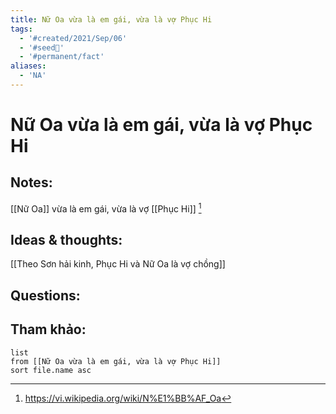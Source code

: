 ```yaml
---
title: Nữ Oa vừa là em gái, vừa là vợ Phục Hi
tags:
  - '#created/2021/Sep/06'
  - '#seed🥜'
  - '#permanent/fact'
aliases:
  - 'NA'
---
```

# Nữ Oa vừa là em gái, vừa là vợ Phục Hi

## Notes:
[[Nữ Oa]] vừa là em gái, vừa là vợ [[Phục Hi]] [^1]

## Ideas & thoughts:
[[Theo Sơn hải kinh, Phục Hi và Nữ Oa là vợ chồng]]

## Questions:


## Tham khảo:
```dataview
list
from [[Nữ Oa vừa là em gái, vừa là vợ Phục Hi]]
sort file.name asc
```
[^1]:https://vi.wikipedia.org/wiki/N%E1%BB%AF_Oa